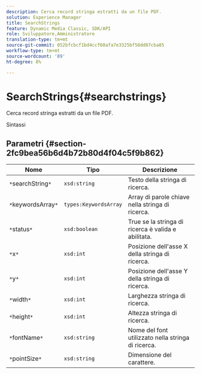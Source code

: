 ```yaml
---
description: Cerca record stringa estratti da un file PDF.
solution: Experience Manager
title: SearchStrings
feature: Dynamic Media Classic, SDK/API
role: Sviluppatore,Amministratore
translation-type: tm+mt
source-git-commit: 052bfcbcf1bd4ccf60afa7e3325bf58dd07cba85
workflow-type: tm+mt
source-wordcount: '89'
ht-degree: 8%

---
```



# SearchStrings{#searchstrings}

Cerca record stringa estratti da un file PDF.

Sintassi

## Parametri {#section-2fc9bea56b6d4b72b80d4f04c5f9b862}

| Nome | Tipo | Descrizione |
|---|---|---|
| `*`searchString`*` | `xsd:string` | Testo della stringa di ricerca. |
| `*`keywordsArray`*` | `types:KeywordsArray` | Array di parole chiave nella stringa di ricerca. |
| `*`status`*` | `xsd:boolean` | True se la stringa di ricerca è valida e abilitata. |
| `*`x`*` | `xsd:int` | Posizione dell&#39;asse X della stringa di ricerca. |
| `*`y`*` | `xsd:int` | Posizione dell&#39;asse Y della stringa di ricerca. |
| `*`width`*` | `xsd:int` | Larghezza stringa di ricerca. |
| `*`height`*` | `xsd:int` | Altezza stringa di ricerca. |
| `*`fontName`*` | `xsd:string` | Nome del font utilizzato nella stringa di ricerca. |
| `*`pointSize`*` | `xsd:string` | Dimensione del carattere. |

